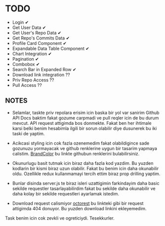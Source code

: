 # TODO
- Login ✔
- Get User Data ✔
- Get User's Repo Data ✔
- Get Repo's Commits Data ✔
- Profile Card Component ✔
- Expandable Data Table Component ✔
- Chart Integration ✔
- Pagination ✔
- Combobox ✔
- Search Bar in Expanded Row ✔
- Download link integration ??
- Priv Repo Access ??
- Pull Access ??

## NOTES

- Selamlar, taskte priv repolara erisim icin baska bir yol var sanirim Github API Docs baktim fakat gozume carpmadi ve pull reqler icin de bu durum mevcut. API request attigimda bos donmekte. Fakat ben her ihtimale karsi belki benim hesabimla ilgili bir sorun olabilir diye dusunerek bu iki taski de yaptim.

- Acikcasi styling icin cok fazla ozenemedim fakat olabildigince sade gozunuzu yormayacak ve github renklerine uygun bir tasarim yapmaya calistim. [BrandColor](https://brandcolors.net/) bu linkte githubun renklerini bulabilirsiniz.

- Okunurlugu basit tutmak icin biraz daha fazla kod yazdim. Bu yuzden kodlarin bir kismi biraz uzun olabilir. Fakat bu benim icin daha okunabilir oldu. Ozellikle redux kullanmamayi tercih ettim biraz prop drilling yaptim.

- Bunlar disinda server.js te biraz isleri uzattigimin farkindayim daha basic sekilde requestler tasarlayabilirdim fakat bu sekilde daha okunabilir ve daha kolay bir sekilde requestleri ayarlamak istedim.

- Download request calismiyor [octorest](https://octokit.rest/GET/repos/%7Bowner%7D/%7Brepo%7D/zipball/%7Bref%7D?token=&owner=&repo=&ref=) bu linkteki gibi bir request attigimda 404 donuyor. Bu yuzden download linkini ekleyemedim.

Task benim icin cok zevkli ve ogreticiydi. Tesekkurler.